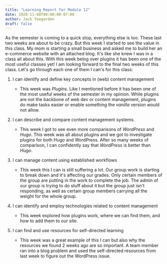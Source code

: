 ```yaml
---
title: "Learning Report for Module 12"
date: 2020-11-08T00:00:00-07:00
author: Jack Teegarden
draft: false
---
```

As the semester is coming to a quick stop, everything else is too. These last two weeks are about to be crazy. But this week I started to see the value in this 
class. My mom is starting a small business and asked me to build her an e-commerce website with an attached blog. It's like she knew I was in a class all about 
this. With this week being over plugins it has been one of the most useful classes yet! I am looking forward to the final two weeks of this class.
Let's go through each one of them I can's for this class: 

1. I can identify and define key concepts in (web) content management

   - This week was *Plugins*. Like I mentioned before it has been one of the most useful weeks of the semester in my opinion. While plugins are not the backbone of
   web dev or content management, plugins do make tasks easier or enable something the *vanilla* version would not allow. 
    
2. I can describe and compare content management systems.

    - This week I got to see even more comparisons of *WordPress* and *Hugo*. This week was all about plugins and we got to investigate plugins for both
    Hugo and WordPress. After so many weeks of comparison, I can confidently say that *WordPress* is better than *Hugo*.
  
3. I can manage content using established workflows

    - This week this I can is still suffering a lot. Our group work is starting to break down and it's affecting our grades. Only certain members of the group are 
    putting in the work to complete the job. The admin of our group is trying to do stuff about it but the group just isn't responding, as well as 
    certain group members carrying all the weight for the whole group.
   
4. I can identify and employ technologies related to content management

    - This week explored how plugins work, where we can find them, and how to add them to our site.
   
5. I can find and use resources for self-directed learning
    
    - This week was a great example of this I can but also why the resources we found 2 weeks ago are so important. A team member ran into a blog problem
    and used the self-directed resources from last week to figure out the WordPress issue.
